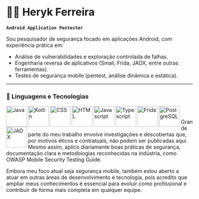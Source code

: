 # 👨‍💻 Heryk Ferreira

**`Android Application Pentester`**

Sou pesquisador de segurança focado em aplicações Android, com experiência prática em:
- Análise de vulnerabilidades e exploração controlada de falhas.
- Engenharia reversa de aplicativos (Smali, Frida, JADX, entre outras ferramentas).
- Testes de segurança mobile (pentest, análise dinâmica e estática).

---
### 🧷 Linguagens e Tecnologias
<img
  align="left"
  alt="Java"
  title="Java"
  style="padding-rigth: 10px; width: 4em;"
  src="https://cdn.jsdelivr.net/gh/devicons/devicon@latest/icons/java/java-original-wordmark.svg" />

<img 
  align="left"
  alt="Kotlin"
  title="Kotlin"
  style="padding-rigth: 10px; width: 4em;"
  src="https://cdn.jsdelivr.net/gh/devicons/devicon@latest/icons/kotlin/kotlin-original.svg" />

<img 
  align="left"
  alt="CSS"
  title="CSS"
  style="padding-rigth: 10px; width: 4em;"
  src="https://cdn.jsdelivr.net/gh/devicons/devicon@latest/icons/css3/css3-original.svg" />

<img 
  align="left"
  alt="HTML"
  title="HTML"
  style="padding-rigth: 10px; width: 4em;"
  src="https://cdn.jsdelivr.net/gh/devicons/devicon@latest/icons/html5/html5-original.svg" />

<img 
  align="left"
  alt="Javascript"
  title="Javascript"
  style="padding-rigth: 10px; width: 4em;"
  src="https://cdn.jsdelivr.net/gh/devicons/devicon@latest/icons/javascript/javascript-original.svg" />

<img 
  align="left"
  alt="Typescript"
  title="Typescript"
  style="padding-rigth: 10px; width: 4em;"
  src="https://cdn.jsdelivr.net/gh/devicons/devicon@latest/icons/typescript/typescript-original.svg" />

<img 
  align="left"
  alt="Frida"
  title="Frida"
  style="padding-rigth: 10px; width: 4em;"
  src="https://frida.re/favicon.ico" />

<img 
  align="left"
  alt="PostgreSQL"
  title="PostgreSQL"
  style="padding-rigth: 10px; width: 4em;"
  src="https://cdn.jsdelivr.net/gh/devicons/devicon@latest/icons/postgresql/postgresql-original.svg" />

<img 
  align="left"
  alt="JADX"
  title="JADX"
  style="padding-rigth: 10px; width: 4em;"
  src="https://raw.githubusercontent.com/skylot/jadx/master/jadx-gui/src/main/resources/logos/jadx-logo.png" />

<br/>
<br/>
Grande parte do meu trabalho envolve investigações e descobertas que, por motivos éticos e contratuais, não podem ser publicadas aqui.
Mesmo assim, aplico diariamente boas práticas de segurança, documentação clara e metodologias reconhecidas na indústria, como OWASP Mobile Security Testing Guide.

Embora meu foco atual seja segurança mobile, também estou aberto a atuar em outras áreas de desenvolvimento e tecnologia, pois acredito que ampliar meus conhecimentos é essencial para evoluir como profissional e contribuir de forma mais completa em qualquer equipe.
          
          
        
